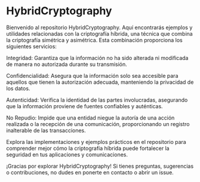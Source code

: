 # HybridCryptography
Bienvenido al repositorio HybridCryptography. Aquí encontrarás ejemplos y utilidades relacionadas con la criptografía híbrida, una técnica que combina la criptografía simétrica y asimétrica. Esta combinación proporciona los siguientes servicios:

Integridad: Garantiza que la información no ha sido alterada ni modificada de manera no autorizada durante su transmisión.

Confidencialidad: Asegura que la información solo sea accesible para aquellos que tienen la autorización adecuada, manteniendo la privacidad de los datos.

Autenticidad: Verifica la identidad de las partes involucradas, asegurando que la información proviene de fuentes confiables y auténticas.

No Repudio: Impide que una entidad niegue la autoría de una acción realizada o la recepción de una comunicación, proporcionando un registro inalterable de las transacciones.

Explora las implementaciones y ejemplos prácticos en el repositorio para comprender mejor cómo la criptografía híbrida puede fortalecer la seguridad en tus aplicaciones y comunicaciones.

¡Gracias por explorar HybridCryptography! Si tienes preguntas, sugerencias o contribuciones, no dudes en ponerte en contacto o abrir un issue.

